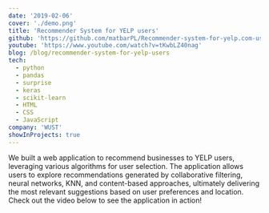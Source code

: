 ```yaml
---
date: '2019-02-06'
cover: './demo.png'
title: 'Recommender System for YELP users'
github: 'https://github.com/matbarPL/Recommender-system-for-yelp.com-users'
youtube: 'https://www.youtube.com/watch?v=tKwbLZ40nag'
blog: /blog/recommender-system-for-yelp-users
tech:
  - python
  - pandas
  - surprise
  - keras
  - scikit-learn
  - HTML
  - CSS
  - JavaScript
company: 'WUST'
showInProjects: true
---
```



We built a web application to recommend businesses to YELP users, leveraging various algorithms for user selection.  The application allows users to explore recommendations generated by collaborative filtering, neural networks, KNN, and content-based approaches, ultimately delivering the most relevant suggestions based on user preferences and location.  Check out the video below to see the application in action!


